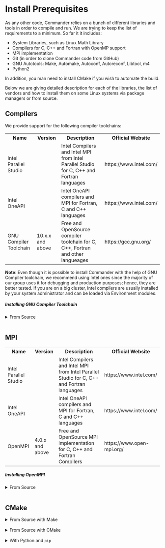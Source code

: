 # Install Prerequisites

As any other code, Commander relies on a bunch of different libraries and tools in order to 
compile and run. We are trying to keep the list of requirements to a minimum. So far it 
it includes: 

- System Libraries, such as Linux Math Library 
- Compilers for C, C++ and Fortran with OpenMP support 
- MPI implementation
- Git (in order to clone Commander code from GitHub)
- GNU Autotools: Make, Automake, Autoconf, Autoreconf, Libtool, m4
- Python2

In addition, you man need to install CMake if you wish to automate the build.

Below we are giving detailed description for each of the libraries, the list of vendors and how 
to install them on some Linux systems via package managers or from source. 

## Compilers 

We provide support for the following compiler toolchains:

<table style="width:100%">
  <tr>
    <th>Name</th>
    <th>Version</th>
    <th>Description</th>
    <th>Official Website</th>
  </tr>
  <tr>
    <td>Intel Parallel Studio</td>
    <td></td>
    <td>Intel Compilers and Intel MPI from Intel Parallel Studio for C, C++ and Fortran languages</td>
    <td>https://www.intel.com/</td>
  </tr>
  <tr>
    <td>Intel OneAPI</td>
    <td></td>
    <td>Intel OneAPI compilers and MPI for Fortran, C and C++ languages</td>
    <td>https://www.intel.com/</td>
  </tr>
  <tr>
    <td>GNU Compiler Toolchain</td>
    <td>10.x.x and above</td>
    <td>Free and OpenSource compiler toolchain for C, C++, Fortran and other langueages</td>
    <td>https://gcc.gnu.org/</td>
  </tr>
</table>

<b>Note</b>: Even though it is possible to install Commander with the help of GNU Compiler 
toolchain, we recommend using Intel ones since the majority of our group uses it for debugging
and production purposes; hence, they are better tested. If you are on a big cluster, Intel 
compilers are usually installed by your system administrator and can be loaded via Environment
modules. 

##### Installing GNU Compiler Toolchain

<details>
<summary>
From Source 
</summary>
<p align="justify">
Assuming you have working system C/C++ compilers, you can install GNU GCC from source.

For this, do the following: 

1. Head over to the [GNU GCC webpage](https://gcc.gnu.org/), choose one of the 
   [mirrors](https://gcc.gnu.org/mirrors.html) (which is closer to your location), 
   navigate to the `releases` folder and choose the version you are interested in 
   to download. For Linux, we are using `*.tar.gz` archives; thus, copy the link, 
   choose the directory where you want to store source files, download and unpack 
   the archive there.
 
   For example, for version `11.2.0`, we can do it in the terminal as follows:
   ```
   $ cd $HOME/.local/src \ 
   wget https://bigsearcher.com/mirrors/gcc/releases/gcc-11.2.0/gcc-11.2.0.tar.gz && \
   tar -xzvf gcc-11.2.0.tar.gz
   ```
   You can also verify the identity of the file you downloaded using the SHA512 checksum, i.e.
   ```
   $ sha512sum gcc-11.2.0.tar.gz 
   ```
   If the output matches the one presented in the 
   [sha512.sum](https://bigsearcher.com/mirrors/gcc/releases/gcc-11.2.0/sha512.sum) file 
   for this archive, then everything is good. If not, remove the file and repeat the 
   procedure again. 
2. Install the prerequisites as described in the 
   [GNU GCC official installation instructions](https://gcc.gnu.org/install/):
   ```
   $ cd gcc-11.2.0 && ./contrib/download_prerequisites
   ```
3. Create a build directory and run configuration command from there:
   ```
   $ mkdir build && cd build && ../configure --prefix=$HOME/.local/gcc/11.2.0 --enable-languages=all --disable-multilib --enable-threads --enable-checking=release --with-system-zlib
   ```
   where we stated we want to install GCC into specific directory by specifying the 
   `--prefix` flag. You can choose any directory you want.
4. Build the code by simply running:
   ```
   $ make -j N
   ```
   where N is the number of processors to use.

   **Note**: The building process may easily take several hours depending on your system, the 
   amount CPUs you use etc. So, be patient.
5. Install compilers using:
   ```
   $ make install 
   ```
   The resulting binaries will be located inside `$HOME/.local/gcc/11.2.0/bin`.
6. Update your shell environment via, e.g. adding the correct paths into your `.bashrc`:
   ```
   export PATH=$HOME/local/gcc/11.2.0/bin:$PATH
   export MANPATH=$HOME/local/gcc/11.2.0/share/man:$MANPATH
   export INFOPATH=$HOME/local/gcc/11.2.0/share/info:$INFOPATH
   export LD_LIBRARY_PATH=$HOME/local/gcc/11.2.0/lib64:$LD_LIBRARY_PATH 
   ```
   **Note**: do not forget to source it for the changes to take an effect in the current shell:
   ```
   $ source $HOME/.bashrc
   ```
</p>
</details>
</br>


## MPI 

<table style="width:100%">
  <tr>
    <th>Name</th>
    <th>Version</th>
    <th>Description</th>
    <th>Official Website</th>
  </tr>
  <tr>
    <td>Intel Parallel Studio</td>
    <td></td>
    <td>Intel Compilers  and Intel MPI from Intel Parallel Studio for C, C++ and Fortran languages</td>
    <td>https://www.intel.com/</td>
  </tr>
  <tr>
    <td>Intel OneAPI</td>
    <td></td>
    <td>Intel OneAPI compilers and MPI for Fortran, C and C++ languages</td>
    <td>https://www.intel.com/</td>
  </tr>
  <tr>
    <td>OpenMPI</td>
    <td>4.0.x and above</td>
    <td>Free and OpenSource MPI implementation for C, C++ and Fortran Compilers</td>
    <td>https://www.open-mpi.org/</td>
  </tr>
</table>

##### Installing OpenMPI

<details>
<summary>
From Source 
</summary>
<p align="justify">
Assuming you have working version of GCC <code>10.x.x</code> or above, you can install 
OpenMPI to use it for Commander installation and run. 

We will install OpenMPI version of `4.1.4` with the same GNU GCC compilers `11.2.0` we installed
when were describing installation of GNU GCC compilers from source. 

1. Identify directory where you want to store your source files and download the OpenMPI from 
   the [official website](https://www.open-mpi.org/software/ompi/v4.1/). E.g.:
   ```
   $ wget https://download.open-mpi.org/release/open-mpi/v4.1/openmpi-4.1.4.tar.gz
   ```
2. Unpack the archive and move to the root of the source code:
   ```
   $ tar -xzvf openmpi-4.1.4.tar.gz && cd openmpi-4.1.4
   ```
3. Configure the installation:
   ```
   $ ./configure -prefix=$HOME/.local/gcc/11.2.0 --enable-orterun-prefix-by-default CC=gcc CXX=g++ F77=g77 FC=gfortran
   ```
4. Compile the code: 
   ```
   $ make -j N 
   ```
5. Install the code:
   ```
   $ make install
   ```
</p>
</details>
</br>

## CMake

<details>
<summary>
From Source with Make 
</summary>
<p align="justify">
[TODO]
</p>
</details>
</br>

<details>
<summary>
From Source with CMake 
</summary>
<p align="justify">
[TODO]
</p>
</details>
</br>

<details>
<summary>
With Python and <code>pip</code>
</summary>
<p align="justify">
[TODO]
</p>
</details>
</br>


